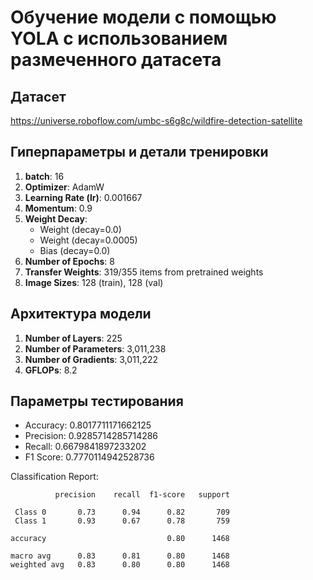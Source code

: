 # Обучение модели с помощью YOLA с использованием размеченного датасета

## Датасет
https://universe.roboflow.com/umbc-s6g8c/wildfire-detection-satellite


## Гиперпараметры и детали тренировки
1. **batch**: 16
2. **Optimizer**: AdamW
3. **Learning Rate (lr)**: 0.001667
4. **Momentum**: 0.9
5. **Weight Decay**:
   - Weight (decay=0.0)
   - Weight (decay=0.0005)
   - Bias (decay=0.0)
6. **Number of Epochs**: 8
7. **Transfer Weights**: 319/355 items from pretrained weights
8. **Image Sizes**: 128 (train), 128 (val)

## Архитектура модели
1. **Number of Layers**: 225
2. **Number of Parameters**: 3,011,238
3. **Number of Gradients**: 3,011,222
4. **GFLOPs**: 8.2

## Параметры тестирования
- Accuracy: 0.8017711171662125
- Precision: 0.9285714285714286
- Recall: 0.6679841897233202
- F1 Score: 0.7770114942528736

Classification Report:

              precision    recall  f1-score   support

     Class 0       0.73      0.94      0.82       709
     Class 1       0.93      0.67      0.78       759

    accuracy                           0.80      1468
    
    macro avg      0.83      0.81      0.80      1468
    weighted avg   0.83      0.80      0.80      1468

